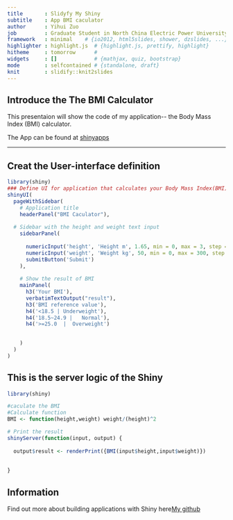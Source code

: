 ```yaml
---
title       : Slidyfy My Shiny 
subtitle    : App BMI caculator
author      : Yihui Zuo
job         : Graduate Student in North China Electric Power University
framework   : minimal    # {io2012, html5slides, shower, dzslides, ...}
highlighter : highlight.js  # {highlight.js, prettify, highlight}
hitheme     : tomorrow      # 
widgets     : []            # {mathjax, quiz, bootstrap}
mode        : selfcontained # {standalone, draft}
knit        : slidify::knit2slides
---
```


## Introduce the The BMI Calculator

This presentaion will show the code of my application--
the Body Mass Index (BMI) calculator. 

The App can be found at [shinyapps](http://yihuizuo.shinyapps.io/ShinyApp_YihuiZuo)

---
## Creat the User-interface definition 

```r
library(shiny)
### Define UI for application that calculates your Body Mass Index(BMI) 
shinyUI(
  pageWithSidebar(
    # Application title
    headerPanel("BMI Caculator"),
   
  # Sidebar with the height and weight text input
    sidebarPanel(
      
      numericInput('height', 'Height m', 1.65, min = 0, max = 3, step = 0.01),
      numericInput('weight', 'Weight kg', 50, min = 0, max = 300, step = 0.5),
      submitButton('Submit')
    ),
      
    # Show the result of BMI
    mainPanel(
      h3('Your BMI'),
      verbatimTextOutput("result"),
      h3('BMI reference value'),
      h4('<18.5 | Underweight'),
      h4('18.5~24.9 |   Normal'),
      h4('>=25.0  |  Overweight')

     
    )
  )
)
```
## This is the server logic of the Shiny

```r
library(shiny)

#caculate the BMI 
#Calculate function
BMI <- function(height,weight) weight/(height)^2

# Print the result
shinyServer(function(input, output) {
   
  output$result <- renderPrint({BMI(input$height,input$weight)})
    
   
}
```

## Information

Find out more about building applications with Shiny here[My github](https://github.com/Yihuiz/BMI-Calculator)






